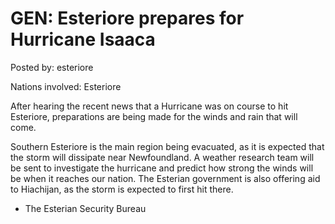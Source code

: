 # GEN: Esteriore prepares for Hurricane Isaaca

Posted by: esteriore

Nations involved: Esteriore

After hearing the recent news that a Hurricane was on course to hit Esteriore, preparations are being made for the winds and rain that will come.

Southern Esteriore is the main region being evacuated, as it is expected that the storm will dissipate near Newfoundland. A weather research team will be sent to investigate the hurricane and predict how strong the winds will be when it reaches our nation. The Esterian government is also offering aid to Hiachijan, as the storm is expected to first hit there.

- The Esterian Security Bureau 